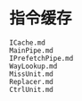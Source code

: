 # 指令缓存

``` {.include}
ICache.md
MainPipe.md
IPrefetchPipe.md
WayLookup.md
MissUnit.md
Replacer.md
CtrlUnit.md
```
